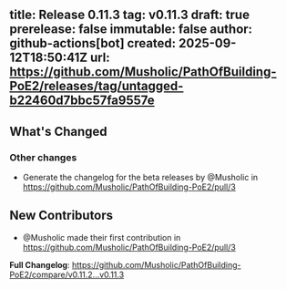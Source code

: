 title:	Release 0.11.3
tag:	v0.11.3
draft:	true
prerelease:	false
immutable:	false
author:	github-actions[bot]
created:	2025-09-12T18:50:41Z
url:	https://github.com/Musholic/PathOfBuilding-PoE2/releases/tag/untagged-b22460d7bbc57fa9557e
--
<!-- Release notes generated using configuration in .github/release.yml at dev -->

## What's Changed
### Other changes
* Generate the changelog for the beta releases by @Musholic in https://github.com/Musholic/PathOfBuilding-PoE2/pull/3

## New Contributors
* @Musholic made their first contribution in https://github.com/Musholic/PathOfBuilding-PoE2/pull/3

**Full Changelog**: https://github.com/Musholic/PathOfBuilding-PoE2/compare/v0.11.2...v0.11.3
